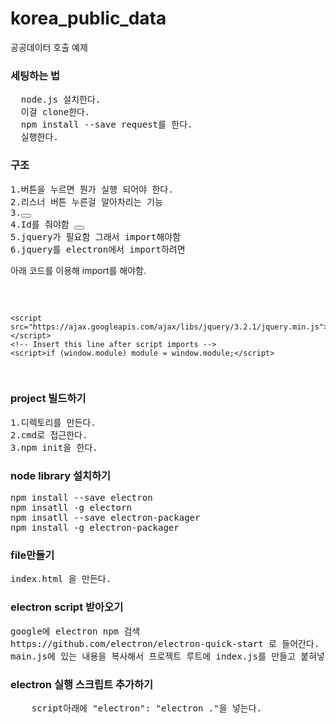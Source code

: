 # korea_public_data
공공데이터 호출 예제

### 세팅하는 법
<pre>
  node.js 설치한다.
  이걸 clone한다.
  npm install --save request를 한다.
  실행한다.
</pre>

### 구조
<pre>
1.버튼을 누르면 뭔가 실행 되어야 한다.
2.리스너 버튼 누른걸 알아차리는 기능
3.<button></button>
4.Id를 줘야함 <button id="bu_1"></button>
5.jquery가 필요함 그래서 import해야함
6.jquery를 electron에서 import하려면
</pre>

아래 코드를 이용해 import를 해야함.
<pre>
    <script>if (typeof module === 'object') {window.module = module; module = undefined;}</script>
	<script src="https://ajax.googleapis.com/ajax/libs/jquery/3.2.1/jquery.min.js"></script>
	<!-- Insert this line after script imports -->
	<script>if (window.module) module = window.module;</script>
</pre>



### project 빌드하기
<pre>
1.디렉토리를 만든다.
2.cmd로 접근한다.
3.npm init을 한다.
</pre>

### node library 설치하기
<pre>
npm install --save electron
npm insatll -g electorn
npm insatll --save electron-packager
npm install -g electron-packager
</pre>

### file만들기
<pre>
index.html 을 만든다.
</pre>

### electron script 받아오기
<pre>
google에 electron npm 검색
https://github.com/electron/electron-quick-start 로 들어간다.
main.js에 있는 내용을 복사해서 프로젝트 루트에 index.js를 만들고 붙혀넣기 한다.
</pre>

### electron 실행 스크립트 추가하기
<pre>
    script아래에 "electron": "electron ."을 넣는다.  
</pre>
